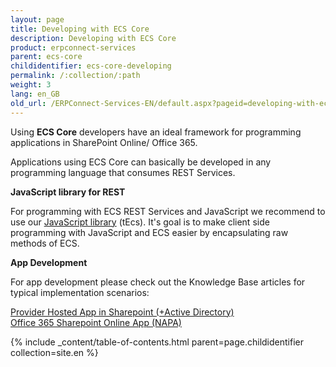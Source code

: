 ```yaml
---
layout: page
title: Developing with ECS Core
description: Developing with ECS Core
product: erpconnect-services
parent: ecs-core
childidentifier: ecs-core-developing
permalink: /:collection/:path
weight: 3
lang: en_GB
old_url: /ERPConnect-Services-EN/default.aspx?pageid=developing-with-ecs-core
---
```


Using **ECS Core** developers have an ideal framework for programming applications in SharePoint Online/ Office 365. 

Applications using ECS Core can basically be developed in any programming language that consumes REST Services. 

**JavaScript library for REST** 

For programming with ECS REST Services and JavaScript we recommend to use our [JavaScript library](http://static.theobald-software.com/theobald.ecs.micro/5.4.2/) (tEcs). 
It's goal is to make client side programming with JavaScript and ECS easier by encapsulating raw methods of ECS. 

**App Development**

For app development please check out the Knowledge Base articles for typical implementation scenarios:

[Provider Hosted App in Sharepoint (+Active Directory)](https://my.theobald-software.com/index.php?/Knowledgebase/Article/View/133/53/how-to-create-a-provider-hosted-app-for-sharepoint-online-to-access-sap-data-via-erpconnect-services-core)<br>
[Office 365 Sharepoint Online App (NAPA)](https://my.theobald-software.com/index.php?/Knowledgebase/Article/View/132/53/getting-started-with-sap--sharepoint-apps-in-the-cloud)

{% include _content/table-of-contents.html parent=page.childidentifier collection=site.en %}